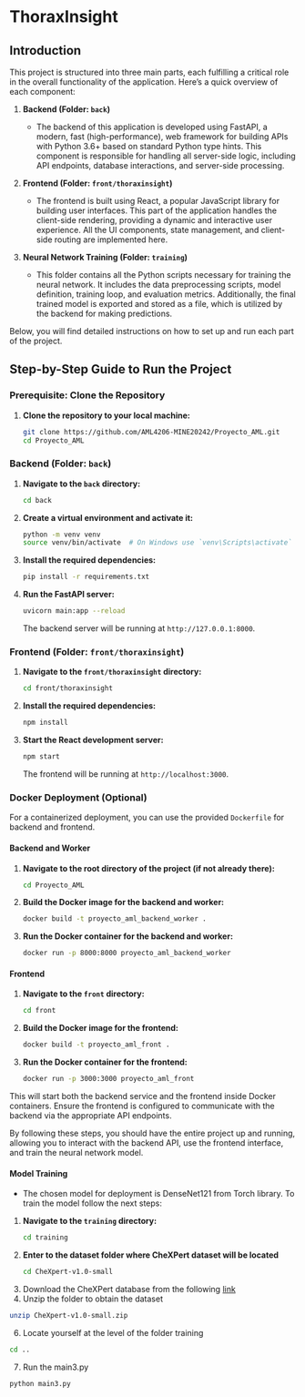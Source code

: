 # ThoraxInsight

## Introduction

This project is structured into three main parts, each fulfilling a critical role in the overall functionality of the application. Here’s a quick overview of each component:

1. **Backend (Folder: `back`)**
    - The backend of this application is developed using FastAPI, a modern, fast (high-performance), web framework for building APIs with Python 3.6+ based on standard Python type hints. This component is responsible for handling all server-side logic, including API endpoints, database interactions, and server-side processing.

2. **Frontend (Folder: `front/thoraxinsight`)**
    - The frontend is built using React, a popular JavaScript library for building user interfaces. This part of the application handles the client-side rendering, providing a dynamic and interactive user experience. All the UI components, state management, and client-side routing are implemented here.

3. **Neural Network Training (Folder: `training`)**
    - This folder contains all the Python scripts necessary for training the neural network. It includes the data preprocessing scripts, model definition, training loop, and evaluation metrics. Additionally, the final trained model is exported and stored as a file, which is utilized by the backend for making predictions.

Below, you will find detailed instructions on how to set up and run each part of the project.

## Step-by-Step Guide to Run the Project

### Prerequisite: Clone the Repository

1. **Clone the repository to your local machine:**
   ```bash
   git clone https://github.com/AML4206-MINE20242/Proyecto_AML.git
   cd Proyecto_AML
   ```

### Backend (Folder: `back`)

1. **Navigate to the `back` directory:**
   ```bash
   cd back
   ```

2. **Create a virtual environment and activate it:**
   ```bash
   python -m venv venv
   source venv/bin/activate  # On Windows use `venv\Scripts\activate`
   ```

3. **Install the required dependencies:**
   ```bash
   pip install -r requirements.txt
   ```

4. **Run the FastAPI server:**
   ```bash
   uvicorn main:app --reload
   ```
   The backend server will be running at `http://127.0.0.1:8000`.

### Frontend (Folder: `front/thoraxinsight`)

1. **Navigate to the `front/thoraxinsight` directory:**
   ```bash
   cd front/thoraxinsight
   ```

2. **Install the required dependencies:**
   ```bash
   npm install
   ```

3. **Start the React development server:**
   ```bash
   npm start
   ```
   The frontend will be running at `http://localhost:3000`.


### Docker Deployment (Optional)

For a containerized deployment, you can use the provided `Dockerfile` for backend and frontend.
#### Backend and Worker

1. **Navigate to the root directory of the project (if not already there):**
   ```bash
   cd Proyecto_AML
   ```

2. **Build the Docker image for the backend and worker:**
   ```bash
   docker build -t proyecto_aml_backend_worker .
   ```

3. **Run the Docker container for the backend and worker:**
   ```bash
   docker run -p 8000:8000 proyecto_aml_backend_worker
   ```

#### Frontend

1. **Navigate to the `front` directory:**
   ```bash
   cd front
   ```

2. **Build the Docker image for the frontend:**
   ```bash
   docker build -t proyecto_aml_front .
   ```

3. **Run the Docker container for the frontend:**
   ```bash
   docker run -p 3000:3000 proyecto_aml_front
   ```

This will start both the backend service and the frontend inside Docker containers. Ensure the frontend is configured to communicate with the backend via the appropriate API endpoints.

By following these steps, you should have the entire project up and running, allowing you to interact with the backend API, use the frontend interface, and train the neural network model.

#### Model Training
- The chosen model for deployment is DenseNet121 from Torch library. To train the model follow the next steps:
1. **Navigate to the `training` directory:**
   ```bash
   cd training
   ```
2. **Enter to the dataset folder where CheXPert dataset will be located**
   ```bash
   cd CheXpert-v1.0-small
   ```
3. Download the CheXPert database from the following [link](https://uniandes-my.sharepoint.com/:u:/g/personal/s_rodriguez47_uniandes_edu_co/EXXVAEYAuIVFhGlSGKw0zVsB0BfaCdLAFEcdXlDLjp0IAw?e=5uoDw2)
4. Unzip the folder to obtain the dataset
```bash
unzip CheXpert-v1.0-small.zip
```
6. Locate yourself at the level of the folder training
```bash
cd ..
```
7. Run the main3.py
```bash
python main3.py
```
